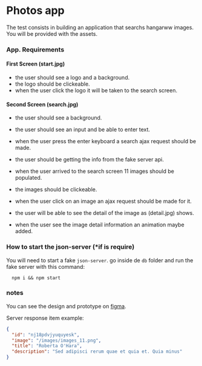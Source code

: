 # Photos app

The test consists in building an application that searchs hangarww images. You will be provided with the assets.

### App. Requirements

#### First Screen (start.jpg)

- the user should see a logo and a background.
- the logo should be clickeable.
- when the user click the logo it will be taken to the search screen.

#### Second Screen (search.jpg)

- the user should see a background.
- the user should see an input and be able to enter text.
- when the user press the enter keyboard a search ajax request should be made.
- the user should be getting the info from the fake server api.

- when the user arrived to the search screen 11 images should be populated.
- the images should be clickeable.
- when the user click on an image an ajax request should be made for it.
- the user will be able to see the detail of the image as (detail.jpg) shows.
- when the user see the image detail information an animation maybe added.

### How to start the json-server (\*if is require)

You will need to start a fake `json-server`. go inside de `db` folder and run the fake server with this command:

```
  npm i && npm start
```

### notes

You can see the design and prototype on [figma](https://www.figma.com/file/N4HoMHw3EGuMfga5DXUvaZ/Hangar-Photos?node-id=4%3A10).

Server response item example:

```json
{
  "id": "nj18pdvjyuquyesk",
  "image": "/images/images_11.png",
  "title": "Roberta O'Hara",
  "description": "Sed adipisci rerum quae et quia et. Quia minus"
}
```
